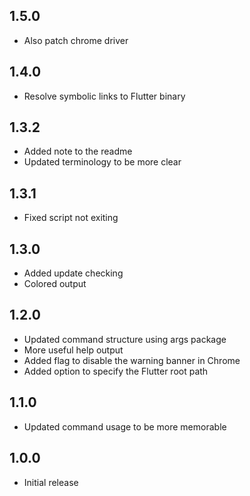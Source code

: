## 1.5.0
- Also patch chrome driver

## 1.4.0
- Resolve symbolic links to Flutter binary

## 1.3.2
- Added note to the readme
- Updated terminology to be more clear

## 1.3.1
- Fixed script not exiting

## 1.3.0
- Added update checking
- Colored output

## 1.2.0
- Updated command structure using args package
- More useful help output
- Added flag to disable the warning banner in Chrome
- Added option to specify the Flutter root path

## 1.1.0
- Updated command usage to be more memorable

## 1.0.0
- Initial release
